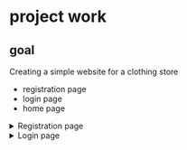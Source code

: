 # project work
## goal
Creating a simple website for a clothing store
<ul>
  <li>registration page</li>
  <li>login page</li>
  <li>home page</li>
</ul>

<details>

  <summary>Registration page</summary>

  <img src="https://github.com/TIGERS-KZ/tigers/blob/main/register.png" alt="alt text" width=600px height="height in pixels">

 </details>
 
<details>

  <summary>Login page</summary>
  
  <img src="https://github.com/TIGERS-KZ/tigers/blob/main/login.png" alt="alt text" width=600px height="height in pixels">


</details>
  
 
